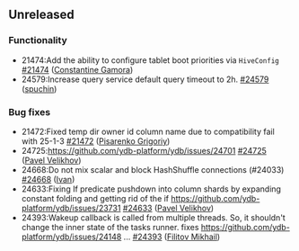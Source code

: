 ## Unreleased

### Functionality

* 21474:Add the ability to configure tablet boot priorities via `HiveConfig` [#21474](https://github.com/ydb-platform/ydb/pull/21474) ([Constantine Gamora](https://github.com/ya-ksgamora))
* 24579:Increase query service default query timeout to 2h. [#24579](https://github.com/ydb-platform/ydb/pull/24579) ([spuchin](https://github.com/spuchin))

### Bug fixes

* 21472:Fixed temp dir owner id column name due to compatibility fail with 25-1-3 [#21472](https://github.com/ydb-platform/ydb/pull/21472) ([Pisarenko Grigoriy](https://github.com/GrigoriyPA))
* 24725:https://github.com/ydb-platform/ydb/issues/24701 [#24725](https://github.com/ydb-platform/ydb/pull/24725) ([Pavel Velikhov](https://github.com/pavelvelikhov))
* 24668:Do not mix scalar and block HashShuffle connections (#24033) [#24668](https://github.com/ydb-platform/ydb/pull/24668) ([Ivan](https://github.com/abyss7))
* 24633:Fixing If predicate pushdown into column shards by expanding constant folding and getting rid of the if
https://github.com/ydb-platform/ydb/issues/23731 [#24633](https://github.com/ydb-platform/ydb/pull/24633) ([Pavel Velikhov](https://github.com/pavelvelikhov))
* 24393:Wakeup callback is called from multiple threads. So, it shouldn't change the inner state of the tasks runner.
fixes https://github.com/ydb-platform/ydb/issues/24148
... [#24393](https://github.com/ydb-platform/ydb/pull/24393) ([Filitov Mikhail](https://github.com/lll-phill-lll))

